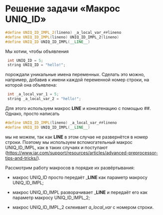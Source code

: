 # Решение задачи «Макрос UNIQ_ID»
```c++
#define UNIQ_ID_IMPL_2(lineno) _a_local_var_##lineno
#define UNIQ_ID_IMPL(lineno) UNIQ_ID_IMPL_2(lineno)
#define UNIQ_ID UNIQ_ID_IMPL(__LINE__)
```
Мы хотим, чтобы объявления 

```c++
 int UNIQ_ID = 5;
 string UNIQ_ID = "hello!";  

```
порождали уникальные имена переменных. Сделать это можно, например, добавив к имени каждой переменной номер строки, на которой она объявлена: 
```c++
 int _a_local_var_1 = 5;
 string _a_local_var_2 = "hello!";  
```
Для этого используем макрос __LINE__ и конкатенацию с помощью ##.  Однако, просто написать 
```c++
#define UNIQ_ID_IMPL(lineno) _a_local_var_##lineno
#define UNIQ_ID UNIQ_ID_IMPL(__LINE__)

```
мы не можем, так как __LINE__ в этом случае не развернётся в номер строки. Поэтому мы используем вспомогательный макрос UNIQ_ID_IMPL, как в таких случаях и поступают (https://www.iar.com/support/resources/articles/advanced-preprocessor-tips-and-tricks/). 

 Рассмотрим работу макросов в порядке их развёртывания:  

 - макрос UNIQ_ID просто передаёт ___LINE__ как параметр макросу UNIQ_ID_IMPL;

 - макрос UNIQ_ID_IMPL разворачивает ___LINE__ и передаёт его как параметр макросу UNIQ_ID_IMPL_2;

 - макрос UNIQ_ID_IMPL_2 склеивает _a_local_var_ с номером строки.    
